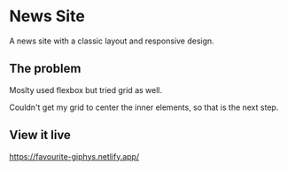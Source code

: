 # News Site

A news site with a classic layout and responsive design. 

## The problem

Moslty used flexbox but tried grid as well. 

Couldn't get my grid to center the inner elements, so that is the next step. 

## View it live

https://favourite-giphys.netlify.app/


